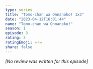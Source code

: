 ```yaml
---
type: series
title: "Tomo-chan wa Onnanoko! 1x3"
date: "2023-04-12T16:01:44"
name: "Tomo-chan wa Onnanoko!"
season: 1
episode: 3
rating: 3
ratingEmoji: ⭐️⭐️⭐️
share: false
---
```


*[No review was written for this episode]*

